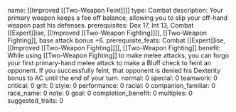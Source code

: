 name: [[Improved [[Two-Weapon Feint]]]]
type: Combat
description: Your primary weapon keeps a foe off balance, allowing you to slip your off-hand weapon past his defenses.
prerequisites: Dex 17, Int 13, Combat [[Expert]]ise, [[Improved [[Two-Weapon Fighting]]]], [[Two-Weapon Fighting]], base attack bonus +6.
prerequisite_feats: Combat [[Expert]]ise, [[Improved [[Two-Weapon Fighting]]]], [[Two-Weapon Fighting]]
benefit: While using [[Two-Weapon Fighting]] to make melee attacks, you can forgo your first primary-hand melee attack to make a Bluff check to feint an opponent. If you successfully feint, that opponent is denied his Dexterity bonus to AC until the end of your turn.
normal: 0
special: 0
teamwork: 0
critical: 0
grit: 0
style: 0
performance: 0
racial: 0
companion_familiar: 0
race_name: 0
note: 0
goal: 0
completion_benefit: 0
multiples: 0
suggested_traits: 0
